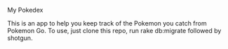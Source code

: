 My Pokedex

This is an app to help you keep track of the Pokemon you catch from Pokemon Go.
To use, just clone this repo, run rake db:migrate followed by shotgun.
